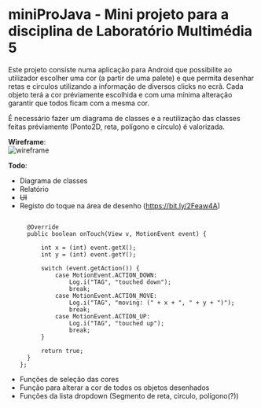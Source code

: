 # miniProJava - Mini projeto para a disciplina de Laboratório Multimédia 5


Este projeto consiste numa aplicação para Android que possibilite ao utilizador escolher uma cor (a partir de uma palete) e que permita desenhar retas e circulos utilizando a informação de diversos clicks no ecrã.
Cada objeto terá a cor préviamente escolhida e com uma mínima alteração garantir que todos ficam com a mesma cor.

É necessário fazer um diagrama de classes e a reutilização das classes feitas préviamente (Ponto2D, reta, polígono e círculo) é valorizada.

**Wireframe**:  
![wireframe](https://github.com/Pantaleao/miniProJava/blob/master/wireframes/wireframe.png)
  
**Todo**:  
* Diagrama de classes
* Relatório
* ~~UI~~
* Registo do toque na área de desenho (https://bit.ly/2Feaw4A)  
  ```private View.OnTouchListener handleTouch = new View.OnTouchListener() {

    @Override
    public boolean onTouch(View v, MotionEvent event) {

        int x = (int) event.getX();
        int y = (int) event.getY();

        switch (event.getAction()) {
            case MotionEvent.ACTION_DOWN:
                Log.i("TAG", "touched down");
                break;
            case MotionEvent.ACTION_MOVE:
                Log.i("TAG", "moving: (" + x + ", " + y + ")");
                break;
            case MotionEvent.ACTION_UP:
                Log.i("TAG", "touched up");
                break;
        }

        return true;
    }
  };  
* Funções de seleção das cores
* Função para alterar a cor de todos os objetos desenhados
* Funções da lista dropdown (Segmento de reta, circulo, polígono(?))
